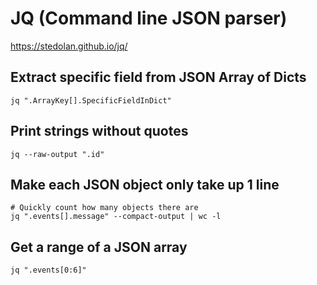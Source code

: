 # JQ (Command line JSON parser)

https://stedolan.github.io/jq/

## Extract specific field from JSON Array of Dicts
```
jq ".ArrayKey[].SpecificFieldInDict"
```

## Print strings without quotes
```
jq --raw-output ".id"
```

## Make each JSON object only take up 1 line
```
# Quickly count how many objects there are
jq ".events[].message" --compact-output | wc -l
```

## Get a range of a JSON array
```
jq ".events[0:6]"
```
